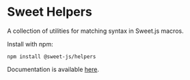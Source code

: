 # Sweet Helpers

A collection of utilities for matching syntax in Sweet.js macros.

Install with npm:

```
npm install @sweet-js/helpers
```

Documentation is available [here](http://sweet-helpers.readthedocs.io/en/latest/).

